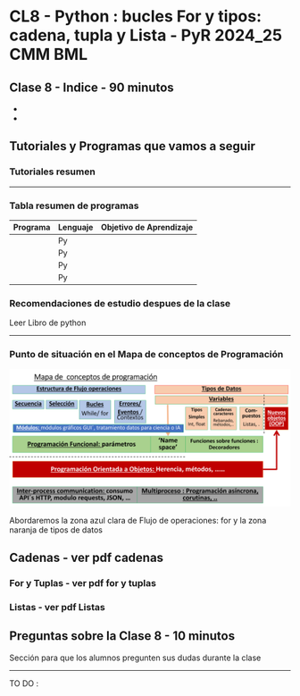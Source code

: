 # CL8 - Python : bucles For y tipos: cadena, tupla y Lista - PyR 2024_25 CMM BML

## Clase 8 - Indice - 90 minutos

-  

- 

## Tutoriales y Programas que vamos a seguir

### Tutoriales resumen

----

### Tabla resumen de programas

| Programa | Lenguaje | Objetivo de Aprendizaje |
| -------- | -------- | ----------------------- |
|          | Py       |                         |
|          | Py       |                         |
|          | Py       |                         |
|          | Py       |                         |

### Recomendaciones de estudio despues de la clase

Leer Libro de python

---

### Punto de situación en el Mapa de conceptos de Programación

![](./mapaConceptos_prog.png) 

Abordaremos la zona azul clara de Flujo de operaciones: for y la zona naranja de tipos de datos 



## Cadenas - ver pdf cadenas



### For y Tuplas - ver pdf for y tuplas





### Listas - ver pdf Listas



## Preguntas sobre la Clase 8 - 10 minutos

Sección para que los alumnos pregunten sus dudas durante la clase

---

TO DO :
